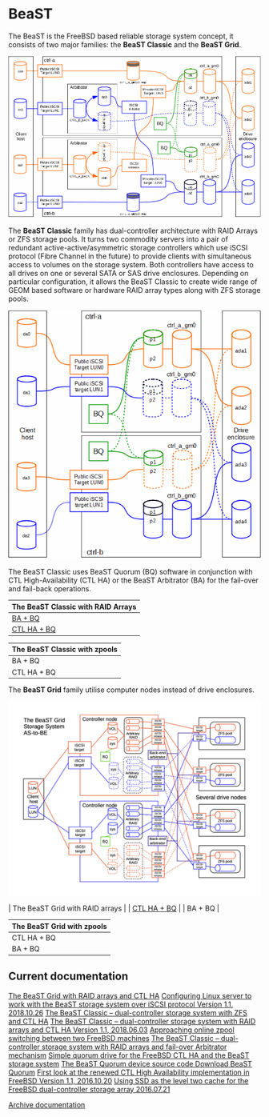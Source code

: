 # BeaST

The BeaST is the FreeBSD based reliable storage system concept, it consists of two major families: the **BeaST Classic** and the **BeaST Grid**.

![the_beast_classic_raid_arbitrator](media/the_beast_classic_raid_arbitrator.gif)

The **BeaST Classic** family has dual-controller architecture with RAID Arrays or ZFS storage pools. It turns two commodity servers into a pair of redundant active-active/asymmetric storage controllers which use iSCSI protocol (Fibre Channel in the future) to provide clients with simultaneous access to volumes on the storage system. Both controllers have access to all drives on one or several SATA or SAS drive enclosures. Depending on particular configuration, it allows the BeaST Classic to create wide range of GEOM based software or hardware RAID array types along with ZFS storage pools.

![the_beast_classic_raid_ctlha_bq](media/the_beast_classic_raid_ctlha_bq.gif)

The BeaST Classic uses BeaST Quorum (BQ) software in conjunction with CTL High-Availability (CTL HA) or the BeaST Arbitrator (BA) for the fail-over and fail-back operations.

| The BeaST Classic with RAID Arrays                                   |
| -------------------------------------------------------------------- |
| [BA + BQ](documentation/the_beast_classic_raid_ba_bq-1-1.pdf)        |
| [CTL HA + BQ](documentation/the_beast_classic_raid_ctlha_bq-1-1.pdf) |

| The BeaST Classic with zpools |
| ------------------------------|
| BA + BQ                       |
| CTL HA + BQ                   |

The **BeaST Grid** family utilise computer nodes instead of drive enclosures.

![beast_grid_raid_ctlha_as-to-be](media/beast_grid_raid_ctlha_as-to-be.png)

| The BeaST Grid with RAID arrays                               |
| [CTL HA + BQ](documentation/the_beast_grid_raid_ctlha_bq.pdf) |
| BA + BQ                                                       |

| The BeaST Grid with zpools                                    |
| ------------------------------------------------------------- |
| CTL HA + BQ                                                   |
| BA + BQ                                                       |

## Current documentation

[The BeaST Grid with RAID arrays and CTL HA](documentation/the_beast_grid_raid_ctlha_bq.pdf)
[Configuring Linux server to work with the BeaST storage system over iSCSI protocol Version 1.1, 2018.10.26](documentation/configuring-linux-server-to-work-with-the-beast-storage-system-over-iscsi-protocol_1-1.pdf)
[The BeaST Classic – dual-controller storage system with ZFS and CTL HA](documentation/the_beast_classic_zfs_ctlha_bq-szfs_1-1.pdf)
[The BeaST Classic – dual-controller storage system with RAID arrays and CTL HA Version 1.1, 2018.06.03](documentation/the_beast_classic_raid_ctlha_bq-1-1.pdf)
[Approaching online zpool switching between two FreeBSD machines](documentation/approaching-online-zpool-switching-between-two-freebsd-machines_1-1.pdf)
[The BeaST Classic – dual-controller storage system with RAID arrays and fail-over Arbitrator mechanism](documentation/the_beast_classic_raid_ba_bq-1-1.pdf)
[Simple quorum drive for the FreeBSD CTL HA and the BeaST storage system](documentation/simple-quorum-drive-for-the-freebsd-ctl-ha-and-the-beast-storage-system.pdf)
[The BeaST Quorum device source code Download BeaST Quorum](documentation/)
[First look at the renewed CTL High Availability implementation in FreeBSD Version 1.1, 2016.10.20](documentation/first-look-at-the-renewed-ctl-high-availability-implementation-in-freebsd-v1-1.pdf)
[Using SSD as the level two cache for the FreeBSD dual-controller storage array 2016.07.21](documentation/using-ssd-as-the-level-two-cache-for-the-freebsd-dual-controller-storage-array.pdf)

[Archive documentation](documentation/archive)
